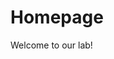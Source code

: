 <!-- --- -->
<!-- template: home.html -->
<!-- social: -->
<!--   cards_layout_options: -->
<!--     title: Documentation that simply works -->
<!-- --- -->

# Homepage

Welcome to our lab!

